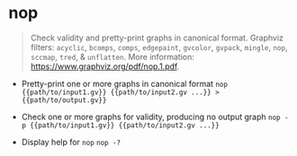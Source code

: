 # nop
> Check validity and pretty-print graphs in canonical format.
> Graphviz filters: `acyclic`, `bcomps`, `comps`, `edgepaint`, `gvcolor`, `gvpack`, `mingle`, `nop`, `sccmap`, `tred`, & `unflatten`.
> More information: <https://www.graphviz.org/pdf/nop.1.pdf>.

- Pretty-print one or more graphs in canonical format
`nop {{path/to/input1.gv}} {{path/to/input2.gv ...}} > {{path/to/output.gv}}`

- Check one or more graphs for validity, producing no output graph
`nop -p {{path/to/input1.gv}} {{path/to/input2.gv ...}}`

- Display help for `nop`
`nop -?`
